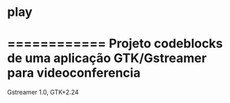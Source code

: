 # play
============
Projeto codeblocks de uma aplicação GTK/Gstreamer para videoconferencia
============
Gstreamer 1.0, GTK+2.24
